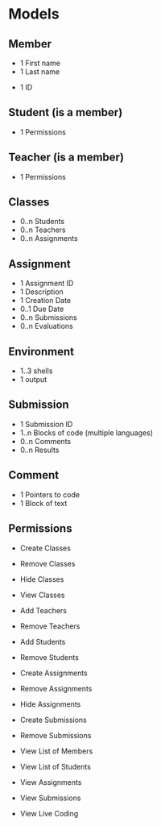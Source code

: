 # Models

## Member
+ 1 First name
+ 1 Last name
- 1 ID

## Student (is a member)
- 1 Permissions

## Teacher (is a member)
- 1 Permissions

## Classes
- 0..n Students
- 0..n Teachers
- 0..n Assignments

## Assignment
- 1 Assignment ID
- 1 Description
- 1 Creation Date
- 0..1 Due Date
- 0..n Submissions
- 0..n Evaluations

## Environment
- 1..3 shells
- 1 output

## Submission
- 1 Submission ID
- 1..n Blocks of code (multiple languages)
- 0..n Comments
- 0..n Results

## Comment
- 1 Pointers to code
- 1 Block of text

## Permissions
- Create Classes
- Remove Classes
- Hide Classes
- View Classes

- Add Teachers
- Remove Teachers
- Add Students
- Remove Students

- Create Assignments
- Remove Assignments
- Hide Assignments

- Create Submissions
- Remove Submissions

- View List of Members
- View List of Students
- View Assignments
- View Submissions
- View Live Coding
